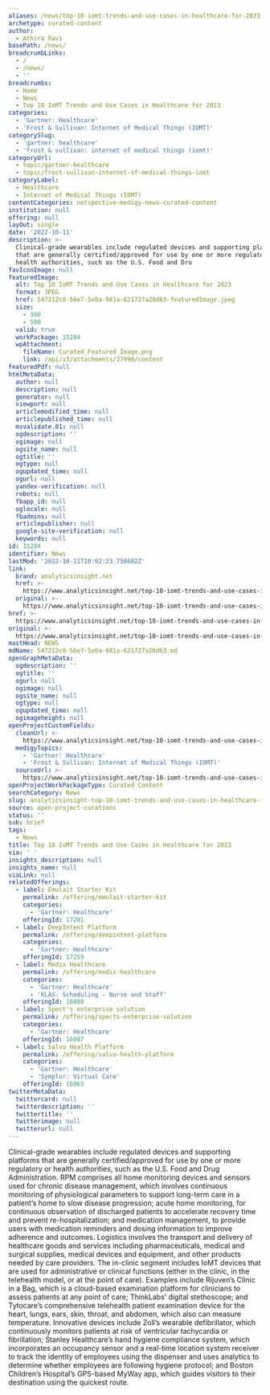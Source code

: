 ```yaml
---
aliases: /news/top-10-iomt-trends-and-use-cases-in-healthcare-for-2023
archetype: curated-content
author:
  - Athira Ravi
basePath: /news/
breadcrumbLinks:
  - /
  - /news/
  - ''
breadcrumbs:
  - Home
  - News
  - Top 10 IoMT Trends and Use Cases in Healthcare for 2023
categories:
  - 'Gartner: Healthcare'
  - 'Frost & Sullivan: Internet of Medical Things (IOMT)'
categorySlug:
  - 'gartner: healthcare'
  - 'frost & sullivan: internet of medical things (iomt)'
categoryUrl:
  - topic/gartner-healthcare
  - topic/frost-sullivan-internet-of-medical-things-iomt
categoryLabel:
  - Healthcare
  - Internet of Medical Things (IOMT)
contentCategories: netspective-medigy-news-curated-content
institution: null
offering: null
layOut: single
date: '2022-10-11'
description: >-
  Clinical-grade wearables include regulated devices and supporting platforms
  that are generally certified/approved for use by one or more regulatory or
  health authorities, such as the U.S. Food and Dru
favIconImage: null
featuredImage:
  alt: Top 10 IoMT Trends and Use Cases in Healthcare for 2023
  format: JPEG
  href: 547212c0-56e7-5e0a-981a-621727a20d63-featuredImage.jpeg
  size:
    - 300
    - 590
  valid: true
  workPackage: 15284
  wpAttachment:
    fileName: Curated_Featured_Image.png
    link: /api/v3/attachments/27990/content
featuredPdf: null
htmlMetaData:
  author: null
  description: null
  generator: null
  viewport: null
  articlemodified_time: null
  articlepublished_time: null
  msvalidate.01: null
  ogdescription: ''
  ogimage: null
  ogsite_name: null
  ogtitle: ''
  ogtype: null
  ogupdated_time: null
  ogurl: null
  yandex-verification: null
  robots: null
  fbapp_id: null
  oglocale: null
  fbadmins: null
  articlepublisher: null
  google-site-verification: null
  keywords: null
id: 15284
identifier: News
lastMod: '2022-10-11T10:02:23.750682Z'
link:
  brand: analyticsinsight.net
  href: >-
    https://www.analyticsinsight.net/top-10-iomt-trends-and-use-cases-in-healthcare-for-2023/
  original: >-
    https://www.analyticsinsight.net/top-10-iomt-trends-and-use-cases-in-healthcare-for-2023/
href: >-
  https://www.analyticsinsight.net/top-10-iomt-trends-and-use-cases-in-healthcare-for-2023/
original: >-
  https://www.analyticsinsight.net/top-10-iomt-trends-and-use-cases-in-healthcare-for-2023/
mastHead: NEWS
mdName: 547212c0-56e7-5e0a-981a-621727a20d63.md
openGraphMetaData:
  ogdescription: ''
  ogtitle: ''
  ogurl: null
  ogimage: null
  ogsite_name: null
  ogtype: null
  ogupdated_time: null
  ogimageheight: null
openProjectCustomFields:
  cleanUrl: >-
    https://www.analyticsinsight.net/top-10-iomt-trends-and-use-cases-in-healthcare-for-2023/
  medigyTopics:
    - 'Gartner: Healthcare'
    - 'Frost & Sullivan: Internet of Medical Things (IOMT)'
  sourceUrl: >-
    https://www.analyticsinsight.net/top-10-iomt-trends-and-use-cases-in-healthcare-for-2023/
openProjectWorkPackageType: Curated Content
searchCategory: News
slug: analyticsinsight-top-10-iomt-trends-and-use-cases-in-healthcare-for-2023
source: open-project-curations
status: ''
sub: brief
tags:
  - News
title: Top 10 IoMT Trends and Use Cases in Healthcare for 2023
via: ' '
insights_description: null
insights_name: null
viaLink: null
relatedOfferings:
  - label: Emulait Starter Kit
    permalink: /offering/emulait-starter-kit
    categories:
      - 'Gartner: Healthcare'
    offeringId: 17281
  - label: DeepIntent Platform
    permalink: /offering/deepintent-platform
    categories:
      - 'Gartner: Healthcare'
    offeringId: 17259
  - label: Medix Healthcare
    permalink: /offering/medix-healthcare
    categories:
      - 'Gartner: Healthcare'
      - 'KLAS: Scheduling - Nurse and Staff'
    offeringId: 16888
  - label: Spect's enterprise solution
    permalink: /offering/spects-enterprise-solution
    categories:
      - 'Gartner: Healthcare'
    offeringId: 16087
  - label: Salvo Health Platform
    permalink: /offering/salvo-health-platform
    categories:
      - 'Gartner: Healthcare'
      - 'Symplur: Virtual Care'
    offeringId: 16063
twitterMetaData:
  twittercard: null
  twitterdescription: ''
  twittertitle: ''
  twitterimage: null
  twitterurl: null
---
```

<p>Clinical-grade wearables include regulated devices and supporting platforms that are generally certified/approved for use by one or more regulatory or health authorities, such as the U.S. Food and Drug Administration.
RPM comprises all home monitoring devices and sensors used for chronic disease management, which involves continuous monitoring of physiological parameters to support long-term care in a patient’s home to slow disease progression; acute home monitoring, for continuous observation of discharged patients to accelerate recovery time and prevent re-hospitalization; and medication management, to provide users with medication reminders and dosing information to improve adherence and outcomes.
Logistics involves the transport and delivery of healthcare goods and services including pharmaceuticals, medical and surgical supplies, medical devices and equipment, and other products needed by care providers.
The in-clinic segment includes IoMT devices that are used for administrative or clinical functions (either in the clinic, in the telehealth model, or at the point of care).
Examples include Rijuven’s Clinic in a Bag, which is a cloud-based examination platform for clinicians to assess patients at any point of care; ThinkLabs’ digital stethoscope; and Tytocare’s comprehensive telehealth patient examination device for the heart, lungs, ears, skin, throat, and abdomen, which also can measure temperature.
Innovative devices include Zoll’s wearable defibrillator, which continuously monitors patients at risk of ventricular tachycardia or fibrillation; Stanley Healthcare’s hand hygiene compliance system, which incorporates an occupancy sensor and a real-time location system receiver to track the identity of employees using the dispenser and uses analytics to determine whether employees are following hygiene protocol; and Boston Children’s Hospital’s GPS-based MyWay app, which guides visitors to their destination using the quickest route.</p>